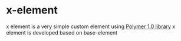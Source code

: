 # x-element
x element is a very simple custom element using [Polymer 1.0 library](https://www.polymer-project.org/1.0/)
x element is developed based on base-element
